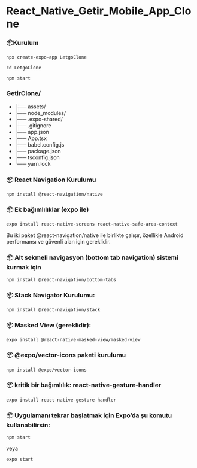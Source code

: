 # React_Native_Getir_Mobile_App_Clone

### 📦Kurulum
```
npx create-expo-app LetgoClone
```

```
cd LetgoClone
```

```
npm start
```

### GetirClone/
- ├── assets/
- ├── node_modules/
- ├── .expo-shared/
- ├── .gitignore
- ├── app.json
- ├── App.tsx
- ├── babel.config.js
- ├── package.json
- ├── tsconfig.json
- └── yarn.lock

### 📦 React Navigation Kurulumu
```
npm install @react-navigation/native
```

### 📦 Ek bağımlılıklar (expo ile)
```
expo install react-native-screens react-native-safe-area-context
```
Bu iki paket @react-navigation/native ile birlikte çalışır, özellikle Android performansı ve güvenli alan için gereklidir.

### 📦 Alt sekmeli navigasyon (bottom tab navigation) sistemi kurmak için 
```
npm install @react-navigation/bottom-tabs
```
### 📦 Stack Navigator Kurulumu:
```
npm install @react-navigation/stack
```
### 📦 Masked View (gereklidir):
```
expo install @react-native-masked-view/masked-view
```

### 📦 @expo/vector-icons paketi kurulumu
```
npm install @expo/vector-icons
```
### 📦 kritik bir bağımlılık: react-native-gesture-handler
```
expo install react-native-gesture-handler
```

### 📦 Uygulamanı tekrar başlatmak için Expo’da şu komutu kullanabilirsin:
```
npm start
```
veya
```
expo start
```
